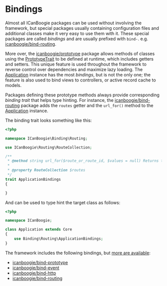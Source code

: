 # Bindings

Almost all ICanBoogie packages can be used without involving the framework, but special packages
usually containing configuration files and additional classes make it very easy to use them with it.
These special packages are called _bindings_ and are usually prefixed with `bind-`. e.g.
[icanboogie/bind-routing][].

More over, the [icanboogie/prototype][] package allows methods of classes using the
[PrototypeTrait][] to be defined at runtime, which includes getters and setters. This unique feature
is used throughout the framework to reverse control over dependencies and maximize lazy loading. The
[Application][] instance has the most _bindings_, but is not the only one; the feature is also used
to bind views to controllers, or active record cache to models.

Packages defining these prototype methods always provide corresponding _binding trait_ that helps
type hinting. For instance, the [icanboogie/bind-routing][] package adds the `routes` getter and the
`url_for()` method to the [Application][] instance.

The binding trait looks something like this:

```php
<?php

namespace ICanBoogie\Binding\Routing;

use ICanBoogie\Routing\RouteCollection;

/**
 * @method string url_for($route_or_route_id, $values = null) Returns the contextualized URL of a route.
 *
 * @property RouteCollection $routes
 */
trait ApplicationBindings
{

}
```

And can be used to type hint the target class as follows:

```php
<?php

namespace ICanBoogie;

class Application extends Core
{
	use Binding\Routing\ApplicationBindings;
}
```

The framework includes the following bindings, but [more are available](https://github.com/ICanBoogie?utf8=%E2%9C%93&query=bind-):

- [icanboogie/bind-prototype][]
- [icanboogie/bind-event][]
- [icanboogie/bind-http][]
- [icanboogie/bind-routing][]





[Application]:                  ./the-application-class.md
[PrototypeTrait]:               http://api.icanboogie.org/prototype/3.0/class-ICanBoogie.PrototypeTrait.html
[icanboogie/bind-event]:        https://github.com/ICanBoogie/bind-event
[icanboogie/bind-prototype]:    https://github.com/ICanBoogie/bind-prototype
[icanboogie/bind-http]:         https://github.com/ICanBoogie/bind-http
[icanboogie/bind-routing]:      https://github.com/ICanBoogie/bind-routing
[icanboogie/prototype]:         https://github.com/ICanBoogie/Prototype
